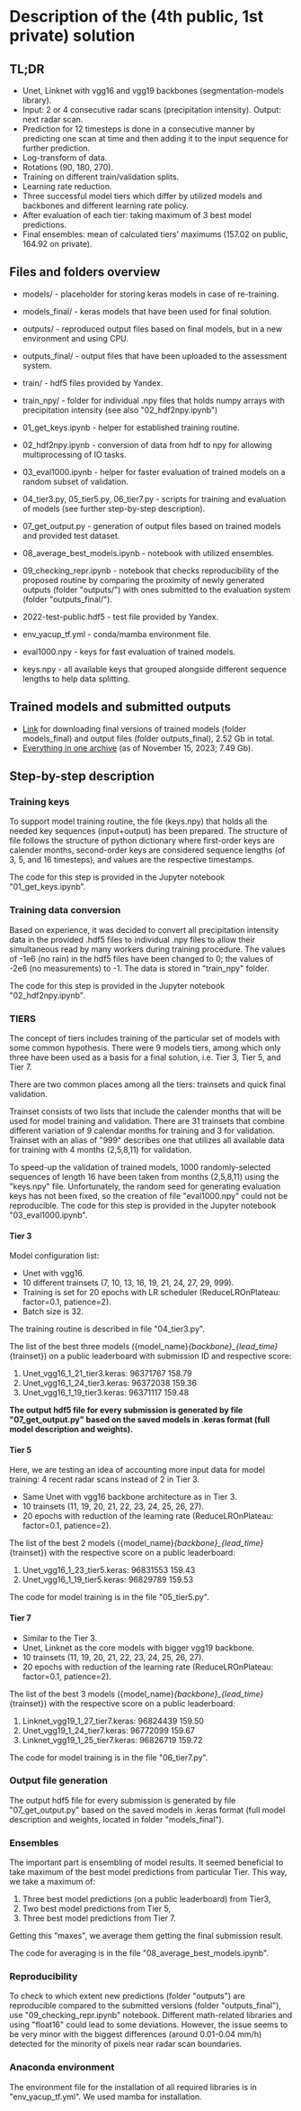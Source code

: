 # Description of the (4th public, 1st private) solution 

## TL;DR

+ Unet, Linknet with vgg16 and vgg19 backbones (segmentation-models library).
+ Input: 2 or 4 consecutive radar scans (precipitation intensity). Output: next radar scan.
+ Prediction for 12 timesteps is done in a consecutive manner by predicting one scan at time and then adding it to the input sequence for further prediction. 
+ Log-transform of data.
+ Rotations (90, 180, 270).
+ Training on different train/validation splits.
+ Learning rate reduction.
+ Three successful model tiers which differ by utilized models and backbones and different learning rate policy. 
+ After evaluation of each tier: taking maximum of 3 best model predictions.
+ Final ensembles: mean of calculated tiers' maximums (157.02 on public, 164.92 on private).

## Files and folders overview

+ models/ - placeholder for storing keras models in case of re-training.
+ models_final/ - keras models that have been used for final solution.
+ outputs/ - reproduced output files based on final models, but in a new environment and using CPU.
+ outputs_final/ - output files that have been uploaded to the assessment system.
+ train/ - hdf5 files provided by Yandex.
+ train_npy/ - folder for individual .npy files that holds numpy arrays with precipitation intensity (see also "02_hdf2npy.ipynb")

+ 01_get_keys.ipynb - helper for established training routine.
+ 02_hdf2npy.ipynb - conversion of data from hdf to npy for allowing multiprocessing of IO tasks.
+ 03_eval1000.ipynb - helper for faster evaluation of trained models on a random subset of validation.
+ 04_tier3.py, 05_tier5.py, 06_tier7.py - scripts for training and evaluation of models (see further step-by-step description).
+ 07_get_output.py - generation of output files based on trained models and provided test dataset.
+ 08_average_best_models.ipynb - notebook with utilized ensembles.
+ 09_checking_repr.ipynb - notebook that checks reproducibility of the proposed routine by comparing the proximity of newly generated outputs (folder "outputs/") with ones submitted to the evaluation system (folder "outputs_final/").
+ 2022-test-public.hdf5 - test file provided by Yandex.
+ env_yacup_tf.yml - conda/mamba environment file.
+ eval1000.npy - keys for fast evaluation of trained models.
+ keys.npy - all available keys that grouped alongside different sequence lengths to help data splitting. 


## Trained models and submitted outputs

+ [Link](https://mega.nz/file/jFkx1LLB#DDZN-sMASEJY_VqUVFjBh3b_wM0xufh0w5j0SyjZq1s) for downloading final versions of trained models (folder models_final) and output files (folder outputs_final), 2.52 Gb in total.
+ [Everything in one archive](https://mega.nz/file/PNEl2KKS#T1f3SQlRzhb2rABnaoKLz9WBB3iSyLuJKw52wSf1VU4) (as of November 15, 2023; 7.49 Gb).


## Step-by-step description

### Training keys

To support model training routine, the file (keys.npy) that holds all the needed key sequences (input+output) has been prepared. The structure of file follows the structure of python dictionary where first-order keys are calender months, second-order keys are considered sequence lengths (of 3, 5, and 16 timesteps), and values are the respective timestamps.

The code for this step is provided in the Jupyter notebook "01_get_keys.ipynb".


### Training data conversion

Based on experience, it was decided to convert all precipitation intensity data in the provided .hdf5 files to individual .npy files to allow their simultaneous read by many workers during training procedure. The values of -1e6 (no rain) in the hdf5 files have been changed to 0; the values of -2e6 (no measurements) to -1. The data is stored in "train_npy" folder.

The code for this step is provided in the Jupyter notebook "02_hdf2npy.ipynb".


### TIERS

The concept of tiers includes training of the particular set of models with some common hypothesis. There were 9 models tiers, among which only three have been used as a basis for a final solution, i.e. Tier 3, Tier 5, and Tier 7.

There are two common places among all the tiers: trainsets and quick final validation.

Trainset consists of two lists that include the calender months that will be used for model training and validation. There are 31 trainsets that combine different variation of 9 calendar months for training and 3 for validation. Trainset with an alias of "999" describes one that utilizes all available data for training with 4 months (2,5,8,11) for validation.

To speed-up the validation of trained models, 1000 randomly-selected sequences of length 16 have been taken from months (2,5,8,11) using the "keys.npy" file. Unfortunately, the random seed for generating evaluation keys has not been fixed, so the creation of file "eval1000.npy" could not be reproducible. The code for this step is provided in the Jupyter notebook "03_eval1000.ipynb".


#### Tier 3

Model configuration list:
+ Unet with vgg16.
+ 10 different trainsets (7, 10, 13, 16, 19, 21, 24, 27, 29, 999).
+ Training is set for 20 epochs with LR scheduler (ReduceLROnPlateau: factor=0.1, patience=2).
+ Batch size is 32.

The training routine is described in file "04_tier3.py".

The list of the best three models ({model_name}_{backbone}\_{lead_time}_{trainset}) on a public leaderboard with submission ID and respective score:

1. Unet_vgg16_1_21_tier3.keras:     96371767        158.79
2. Unet_vgg16_1_24_tier3.keras:     96372038        159.36
3. Unet_vgg16_1_19_tier3.keras:     96371117        159.48


**The output hdf5 file for every submission is generated by file "07_get_output.py" based on the saved models in .keras format (full model description and weights).**


#### Tier 5

Here, we are testing an idea of accounting more input data for model training: 4 recent radar scans instead of 2 in Tier 3.

+ Same Unet with vgg16 backbone architecture as in Tier 3.
+ 10 trainsets (11, 19, 20, 21, 22, 23, 24, 25, 26, 27).
+ 20 epochs with reduction of the learning rate (ReduceLROnPlateau: factor=0.1, patience=2).


The list of the best 2 models ({model_name}_{backbone}\_{lead_time}_{trainset}) with the respective score on a public leaderboard:

1. Unet_vgg16_1_23_tier5.keras:       96831553        159.43
2. Unet_vgg16_1_19_tier5.keras:       96829789        159.53


The code for model training is in the file "05_tier5.py".

#### Tier 7

+ Similar to the Tier 3.
+ Unet, Linknet as the core models with bigger vgg19 backbone.
+ 10 trainsets (11, 19, 20, 21, 22, 23, 24, 25, 26, 27).
+ 20 epochs with reduction of the learning rate (ReduceLROnPlateau: factor=0.1, patience=2).


The list of the best 3 models ({model_name}_{backbone}\_{lead_time}_{trainset}) with the respective score on a public leaderboard:

1. Linknet_vgg19_1_27_tier7.keras:      96824439        159.50
2. Unet_vgg19_1_24_tier7.keras:         96772099        159.67
3. Linknet_vgg19_1_25_tier7.keras:      96826719        159.72


The code for model training is in the file "06_tier7.py".


### Output file generation

The output hdf5 file for every submission is generated by file "07_get_output.py" based on the saved models in .keras format (full model description and weights, located in folder "models_final").


### Ensembles

The important part is ensembling of model results. It seemed beneficial to take maximum of the best model predictions from particular Tier. This way, we take a maximum of: 
1. Three best model predictions (on a public leaderboard) from Tier3,
2. Two best model predictions from Tier 5,
3. Three best model predictions from Tier 7.

Getting this "maxes", we average them getting the final submission result.

The code for averaging is in the file "08_average_best_models.ipynb".


### Reproducibility

To check to which extent new predictions (folder "outputs") are reproducible compared to the submitted versions (folder "outputs_final"), use "09_checking_repr.ipynb" notebook. Different math-related libraries and using "float16" could lead to some deviations. However, the issue seems to be very minor with the biggest differences (around 0.01-0.04 mm/h) detected for the minority of pixels near radar scan boundaries.


### Anaconda environment

The environment file for the installation of all required libraries is in "env_yacup_tf.yml". We used mamba for installation.